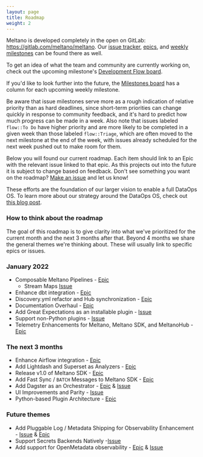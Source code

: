 ```yaml
---
layout: page
title: Roadmap
weight: 2
---
```


Meltano is developed completely in the open on GitLab: <https://gitlab.com/meltano/meltano>. Our [issue tracker](https://gitlab.com/groups/meltano/-/issues), [epics](https://gitlab.com/groups/meltano/-/epics), and [weekly milestones](https://gitlab.com/groups/meltano/-/milestones) can be found there as well.

To get an idea of what the team and community are currently working on, check out the upcoming milestone's [Development Flow board](https://gitlab.com/groups/meltano/-/boards/536761?scope=all&utf8=%E2%9C%93&milestone_title=%23upcoming).

If you'd like to look further into the future, the [Milestones board](https://gitlab.com/groups/meltano/-/boards/1933232) has a column for each upcoming weekly milestone.

Be aware that issue milestones serve more as a rough indication of relative priority than as hard deadlines,
since short-term priorities can change quickly in response to community feedback, and it's hard to predict how much progress can be made in a week.
Also note that issues labeled `flow::To Do` have higher priority and are more likely to be completed in a given week than those labeled `flow::Triage`, which are often moved to the next milestone at the end of the week, with issues already scheduled for the next week pushed out to make room for them.

Below you will found our current roadmap.
Each item should link to an Epic with the relevant issue linked to that epic.
As this projects out into the future it is subject to change based on feedback.
Don't see something you want on the roadmap? [Make an issue](https://gitlab.com/meltano/meltano/-/issues) and let us know!

These efforts are the foundation of our larger vision to enable a full DataOps OS.
To learn more about our strategy around the DataOps OS, check out [this blog post](https://meltano.com/blog/our-strategy-to-achieving-meltanos-ambitious-mission-and-vision/).

### How to think about the roadmap

The goal of this roadmap is to give clarity into what we've prioritized for the current month and the next 3 months after that. Beyond 4 months we share the general themes we're thinking about. These will usually link to specific epics or issues. 

### January 2022

* Composable Meltano Pipelines - [Epic](https://gitlab.com/groups/meltano/-/epics/116)
  * Stream Maps [Issue](https://gitlab.com/meltano/meltano/-/issues/2300)
* Enhance dbt integration - [Epic](https://gitlab.com/groups/meltano/-/epics/82)
* Discovery.yml refactor and Hub synchronization - [Epic](https://gitlab.com/groups/meltano/-/epics/128)
* Documentation Overhaul - [Epic](https://gitlab.com/groups/meltano/-/epics/81)
* Add Great Expectations as an installable plugin - [Issue](https://gitlab.com/meltano/meltano/-/issues/2454)
* Support non-Python plugins - [Issue](https://gitlab.com/meltano/meltano/-/issues/2205)
* Telemetry Enhancements for Meltano, Meltano SDK, and MeltanoHub - [Epic](https://gitlab.com/groups/meltano/-/epics/122)


### The next 3 months

* Enhance Airflow integration - [Epic](https://gitlab.com/groups/meltano/-/epics/113)
* Add Lightdash and Superset as Analyzers - [Epic](https://gitlab.com/groups/meltano/-/epics/112)
* Release v1.0 of Meltano SDK - [Epic](https://gitlab.com/groups/meltano/-/epics/121)
* Add Fast Sync / `BATCH` Messages to Meltano SDK - [Epic](https://gitlab.com/groups/meltano/-/epics/114)
* Add Dagster as an Orchestrator - [Epic](https://gitlab.com/groups/meltano/-/epics/113) & [Issue](https://gitlab.com/meltano/meltano/-/issues/2393)
* UI Improvements and Parity - [Issue](https://gitlab.com/groups/meltano/-/epics/78)
* Python-based Plugin Architecture - [Epic](https://gitlab.com/groups/meltano/-/epics/134)


### Future themes

* Add Pluggable Log / Metadata Shipping for Observability Enhancement - [Issue](https://gitlab.com/meltano/meltano/-/issues/3008) & [Epic](https://gitlab.com/groups/meltano/-/epics/93)
* Support Secrets Backends Natively -[Issue](https://gitlab.com/meltano/meltano/-/issues/2918)
* Add support for OpenMetadata observability - [Epic](https://gitlab.com/groups/meltano/-/epics/93) & [Issue](https://gitlab.com/meltano/meltano/-/issues/2805)
